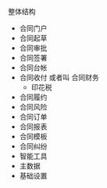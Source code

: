 整体结构
- 合同门户
- 合同起草
- 合同审批
- 合同签署
- 合同台帐
- 合同收付 或者叫 合同财务
	- 印花税
- 合同履约
- 合同风险
- 合同订单
- 合同报表
- 合同模板
- 合同纠纷
- 智能工具
- 主数据
- 基础设置